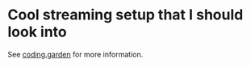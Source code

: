 # Cool streaming setup that I should look into

See [coding.garden] for more information.

[coding.garden]: https://coding.garden/gear/

